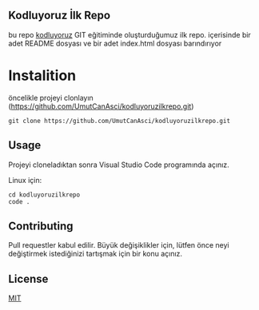 ## Kodluyoruz İlk Repo

bu repo [kodluyoruz]("https://kodluyoruz.com") GIT eğitiminde oluşturduğumuz ilk repo. içerisinde bir adet README dosyası ve bir adet index.html dosyası barındırıyor

# Instalition

öncelikle projeyi clonlayın  (https://github.com/UmutCanAsci/kodluyoruzilkrepo.git)

```
git clone https://github.com/UmutCanAsci/kodluyoruzilkrepo.git
```

## Usage

Projeyi cloneladıktan sonra Visual Studio Code programında açınız.

Linux için:

```
cd kodluyoruzilkrepo
code .
```

## Contributing

Pull requestler kabul edilir. Büyük değişiklikler için, lütfen önce neyi değiştirmek istediğinizi tartışmak için bir konu açınız.

## License

[MIT](https://choosealicense.com/licenses/mit/)









